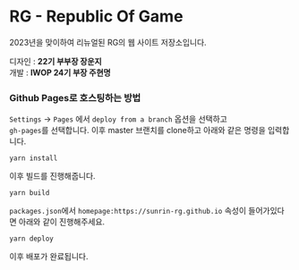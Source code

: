 # RG - Republic Of Game

2023년을 맞이하여 리뉴얼된 RG의 웹 사이트 저장소입니다.

디자인 : **22기 부부장 장운지** </br>
개발 : **IWOP 24기 부장 주현명**

### Github Pages로 호스팅하는 방법

`Settings` -> `Pages` 에서 `deploy from a branch` 옵션을 선택하고
</br>
`gh-pages`를 선택합니다. 이후 master 브랜치를 clone하고 아래와 같은 명령을 입력합니다. </br>

```
yarn install
```

이후 빌드를 진행해줍니다.

```
yarn build
```

`packages.json`에서 `homepage:https://sunrin-rg.github.io` 속성이 들어가있다면 아래와 같이 진행해주세요.

```
yarn deploy
```

이후 배포가 완료됩니다.

